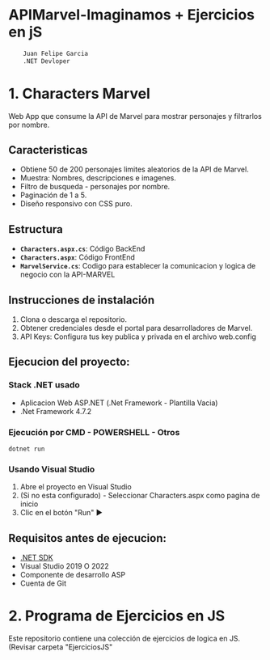 # APIMarvel-Imaginamos + Ejercicios en jS

```xml
    Juan Felipe Garcia
    .NET Devloper
```

# 1. Characters Marvel

Web App que consume la API de Marvel para mostrar personajes y filtrarlos por nombre.

## Caracteristicas
- Obtiene 50 de 200 personajes limites aleatorios de la API de Marvel.
- Muestra: Nombres, descripciones e imagenes.
- Filtro de busqueda - personajes por nombre.
- Paginación de 1 a 5.
- Diseño responsivo con CSS puro.

## Estructura
- **`Characters.aspx.cs`**: Código BackEnd
- **`Characters.aspx`**: Código FrontEnd
- **`MarvelService.cs`**: Codigo para establecer la comunicacion y logica de negocio con la API-MARVEL

## Instrucciones de instalación
1. Clona o descarga el repositorio.
2. Obtener credenciales desde el portal para desarrolladores de Marvel.
3. API Keys: Configura tus key publica y privada en el archivo web.config

## Ejecucion del proyecto:

### Stack .NET usado
- Aplicacion Web ASP.NET (.Net Framework - Plantilla Vacia)
- .Net Framework 4.7.2

### Ejecución por CMD - POWERSHELL - Otros
   ```
   dotnet run
   ```
### Usando Visual Studio
1. Abre el proyecto en Visual Studio
2. (Si no esta configurado) - Seleccionar Characters.aspx como pagina de inicio
3. Clic en el botón "Run" ▶

## Requisitos antes de ejecucion:

- [.NET SDK](https://dotnet.microsoft.com/download)
- Visual Studio  2019 O 2022
- Componente de desarrollo ASP
- Cuenta de Git

# 2. Programa de Ejercicios en JS

Este repositorio contiene una colección de ejercicios de logica en JS. (Revisar carpeta "EjerciciosJS"



